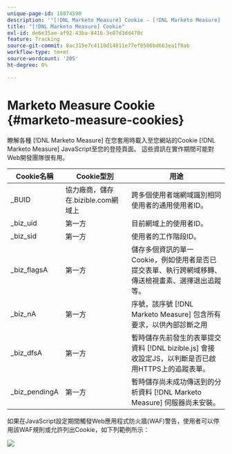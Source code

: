 ```yaml
---
unique-page-id: 18874590
description: '"[!DNL Marketo Measure] Cookie - [!DNL Marketo Measure]  — 產品檔案」'
title: "[!DNL Marketo Measure] Cookie"
exl-id: de6e35ae-af92-43ba-8416-3e07d3dd470c
feature: Tracking
source-git-commit: 8ac315e7c4110d14811e77ef0586bd663ea1f8ab
workflow-type: tm+mt
source-wordcount: '205'
ht-degree: 0%

---
```


# Marketo Measure Cookie {#marketo-measure-cookies}

瞭解各種 [!DNL Marketo Measure] 在您套用時載入至您網站的Cookie [!DNL Marketo Measure] JavaScript至您的登陸頁面。 這些資訊在實作期間可能對Web開發團隊很有用。

| **Cookie名稱** | **Cookie型別** | **用途** |
|---|---|---|
| _BUID | 協力廠商，儲存在.bizible.com網域上 | 跨多個使用者端網域識別相同使用者的通用使用者ID。 |
| _biz_uid | 第一方 | 目前網域上的使用者ID。 |
| _biz_sid | 第一方 | 使用者的工作階段ID。 |
| _biz_flagsA | 第一方 | 儲存多個資訊的單一Cookie，例如使用者是否已提交表單、執行跨網域移轉、傳送檢視畫素、選擇退出追蹤等。 |
| _biz_nA | 第一方 | 序號，該序號 [!DNL Marketo Measure] 包含所有要求，以供內部診斷之用 |
| _biz_dfsA | 第一方 | 暫時儲存先前發生的表單提交資料 [!DNL bizible.js] 會接收設定JS，以判斷是否已啟用HTTPS上的追蹤表單。 |
| _biz_pendingA | 第一方 | 暫時儲存尚未成功傳送到的分析資料 [!DNL Marketo Measure] 伺服器尚未安裝。 |

如果在JavaScript設定期間觸發Web應用程式防火牆(WAF)警告，使用者可以停用該WAF規則或允許列出Cookie，如下列範例所示：

![](assets/marketo-measure-cookies-1.png)
